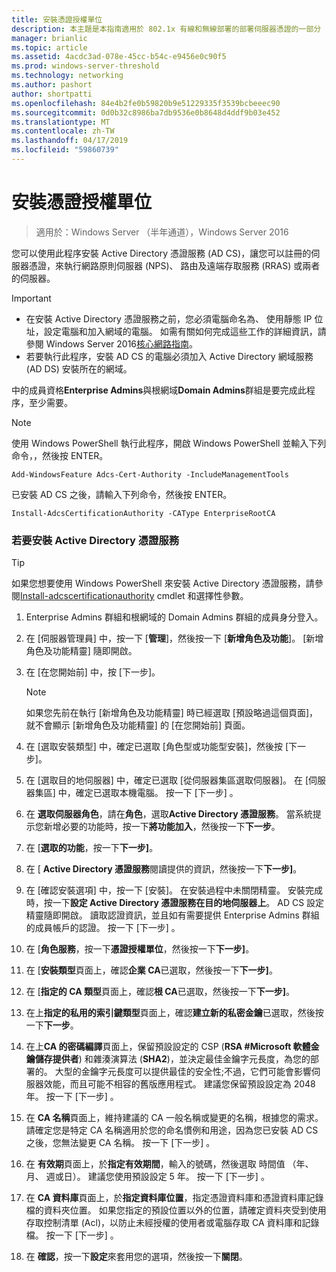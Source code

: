 ```yaml
---
title: 安裝憑證授權單位
description: 本主題是本指南適用於 802.1x 有線和無線部署的部署伺服器憑證的一部分
manager: brianlic
ms.topic: article
ms.assetid: 4acdc3ad-078e-45cc-b54c-e9456e0c90f5
ms.prod: windows-server-threshold
ms.technology: networking
ms.author: pashort
author: shortpatti
ms.openlocfilehash: 84e4b2fe0b59820b9e51229335f3539bcbeeec90
ms.sourcegitcommit: 0d0b32c8986ba7db9536e0b8648d4ddf9b03e452
ms.translationtype: MT
ms.contentlocale: zh-TW
ms.lasthandoff: 04/17/2019
ms.locfileid: "59860739"
---
```

# <a name="install-the-certification-authority"></a>安裝憑證授權單位

>適用於：Windows Server （半年通道），Windows Server 2016

您可以使用此程序安裝 Active Directory 憑證服務 (AD CS)，讓您可以註冊的伺服器憑證，來執行網路原則伺服器 (NPS)、 路由及遠端存取服務 (RRAS) 或兩者的伺服器。  
  
> [!IMPORTANT]  
> -   在安裝 Active Directory 憑證服務之前，您必須電腦命名為、 使用靜態 IP 位址，設定電腦和加入網域的電腦。 如需有關如何完成這些工作的詳細資訊，請參閱 Windows Server 2016[核心網路指南](https://technet.microsoft.com/windows-server-docs/networking/core-network-guide/core-network-guide)。  
> -   若要執行此程序，安裝 AD CS 的電腦必須加入 Active Directory 網域服務 (AD DS) 安裝所在的網域。  
  
中的成員資格**Enterprise Admins**與根網域**Domain Admins**群組是要完成此程序，至少需要。  
  
> [!NOTE]  
> 使用 Windows PowerShell 執行此程序，開啟 Windows PowerShell 並輸入下列命令，，然後按 ENTER。   
>   
> `Add-WindowsFeature Adcs-Cert-Authority -IncludeManagementTools`  
>   
> 已安裝 AD CS 之後，請輸入下列命令，然後按 ENTER。  
>   
> `Install-AdcsCertificationAuthority -CAType EnterpriseRootCA`  
  
### <a name="to-install-active-directory-certificate-services"></a>若要安裝 Active Directory 憑證服務  

>[!TIP]
>如果您想要使用 Windows PowerShell 來安裝 Active Directory 憑證服務，請參閱[Install-adcscertificationauthority](https://docs.microsoft.com/powershell/module/adcsdeployment/install-adcscertificationauthority?view=win10-ps) cmdlet 和選擇性參數。
  
1.  Enterprise Admins 群組和根網域的 Domain Admins 群組的成員身分登入。  
  
2.  在 [伺服器管理員] 中，按一下 [**管理**]，然後按一下 [**新增角色及功能**]。 [新增角色及功能精靈] 隨即開啟。  
  
3.  在 [在您開始前] 中，按 [下一步]。  
  
    > [!NOTE]  
    > 如果您先前在執行 [新增角色及功能精靈] 時已經選取 [預設略過這個頁面]，就不會顯示 [新增角色及功能精靈] 的 [在您開始前] 頁面。  
  
4.  在 [選取安裝類型] 中，確定已選取 [角色型或功能型安裝]，然後按 [下一步]。  
  
5.  在 [選取目的地伺服器] 中，確定已選取 [從伺服器集區選取伺服器]。 在 [伺服器集區] 中，確定已選取本機電腦。 按一下 [下一步] 。  
  
6.  在 **選取伺服器角色**，請在**角色**，選取**Active Directory 憑證服務**。 當系統提示您新增必要的功能時，按一下**將功能加入**，然後按一下**下一步**。  
  
7.  在 [**選取的功能**，按一下**下一步]**。  
  
8.  在 [ **Active Directory 憑證服務**閱讀提供的資訊，然後按一下**下一步]**。  
  
9. 在 [確認安裝選項] 中，按一下 [安裝]。 在安裝過程中未關閉精靈。 安裝完成時，按一下**設定 Active Directory 憑證服務在目的地伺服器上**。 AD CS 設定精靈隨即開啟。 讀取認證資訊，並且如有需要提供 Enterprise Admins 群組的成員帳戶的認證。 按一下 [下一步] 。  
  
10. 在 [**角色服務**，按一下**憑證授權單位**，然後按一下**下一步]**。  
  
11. 在 [**安裝類型**頁面上，確認**企業 CA**已選取，然後按一下**下一步]**。  
  
12. 在 [**指定的 CA 類型**頁面上，確認**根 CA**已選取，然後按一下**下一步]**。  
  
13. 在上**指定的私用的索引鍵類型**頁面上，確認**建立新的私密金鑰**已選取，然後按一下**下一步**。  
  
14. 在上**CA 的密碼編譯**頁面上，保留預設設定的 CSP (**RSA #Microsoft 軟體金鑰儲存提供者**) 和雜湊演算法 (**SHA2**)，並決定最佳金鑰字元長度，為您的部署的。 大型的金鑰字元長度可以提供最佳的安全性;不過，它們可能會影響伺服器效能，而且可能不相容的舊版應用程式。 建議您保留預設設定為 2048年。 按一下 [下一步] 。  
  
15. 在  **CA 名稱**頁面上，維持建議的 CA 一般名稱或變更的名稱，根據您的需求。 請確定您是特定 CA 名稱適用於您的命名慣例和用途，因為您已安裝 AD CS 之後，您無法變更 CA 名稱。 按一下 [下一步] 。  
  
16. 在 **有效期**頁面上，於**指定有效期間**，輸入的號碼，然後選取 時間值 （年、 月、 週或日）。 建議您使用預設設定 5 年。 按一下 [下一步] 。  
  
17. 在  **CA 資料庫**頁面上，於**指定資料庫位置**，指定憑證資料庫和憑證資料庫記錄檔的資料夾位置。 如果您指定的預設位置以外的位置，請確定資料夾受到使用存取控制清單 (Acl)，以防止未經授權的使用者或電腦存取 CA 資料庫和記錄檔。 按一下 [下一步] 。  
  
18. 在 **確認**，按一下**設定**來套用您的選項，然後按一下**關閉**。  
  


